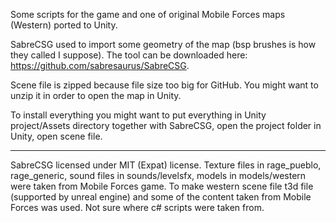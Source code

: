 Some scripts for the game and one of original Mobile Forces maps (Western) ported to Unity.

SabreCSG used to import some geometry of the map (bsp brushes is how they called I suppose). The tool can be downloaded here: https://github.com/sabresaurus/SabreCSG.

Scene file is zipped because file size too big for GitHub. You might want to unzip it in order to open the map in Unity.

To install everything you might want to put everything in Unity project/Assets directory together with SabreCSG, open the project folder in Unity, open scene file.

------------------------------

SabreCSG licensed under MIT (Expat) license.
Texture files in rage_pueblo, rage_generic, sound files in sounds/levelsfx, models in models/western were taken from Mobile Forces game. To make western scene file t3d file (supported by unreal engine) and some of the content taken from Mobile Forces was used.
Not sure where c# scripts were taken from.
